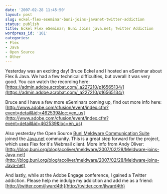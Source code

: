 ```yaml
---
date: '2007-02-28 11:45:50'
layout: post
slug: eckel-flex-eseminar-buni-joins-javanet-twitter-addiction
status: publish
title: Eckel Flex eSeminar; Buni Joins java.net; Twitter Addiction
wordpress_id: '101'
categories:
- Flex
- Java
- Open Source
- Other
---
```


Yesterday was an exciting day!  Bruce Eckel and I hosted an eSeminar about Flex & Java.  We had a few technical difficulties, but overall it was very good.  You can watch the recording here:
[https://admin.adobe.acrobat.com/_a227210/p16565134/](https://admin.adobe.acrobat.com/_a227210/p16565134/)

Bruce and I have a few more eSeminars coming up, find out more info here:
[http://www.adobe.com/cfusion/event/index.cfm?event=detail&id;=462539&loc;=en_us](http://www.adobe.com/cfusion/event/index.cfm?event=detail&id=462539&loc=en_us)

Also yesterday the Open Source [Buni Meldware Communication Suite](http://www.buni.org/mediawiki/index.php/Meldware_Communications_Suite) joined the [Java.net](https://meldware.dev.java.net/) community.  This is a great step forward for the project, which uses Flex for it's Webmail client.  More info from Andy Oliver:
[http://blog.buni.org/blog/acoliver/meldware/2007/02/28/Meldware-joins-Java-net](http://blog.buni.org/blog/acoliver/meldware/2007/02/28/Meldware-joins-Java-net)

And lastly, while at the Adobe Engage conference, I gained a Twitter addiction.  Please help me indulge my addiction and add me as a friend:
[http://twitter.com/jlward4th](http://twitter.com/jlward4th)
